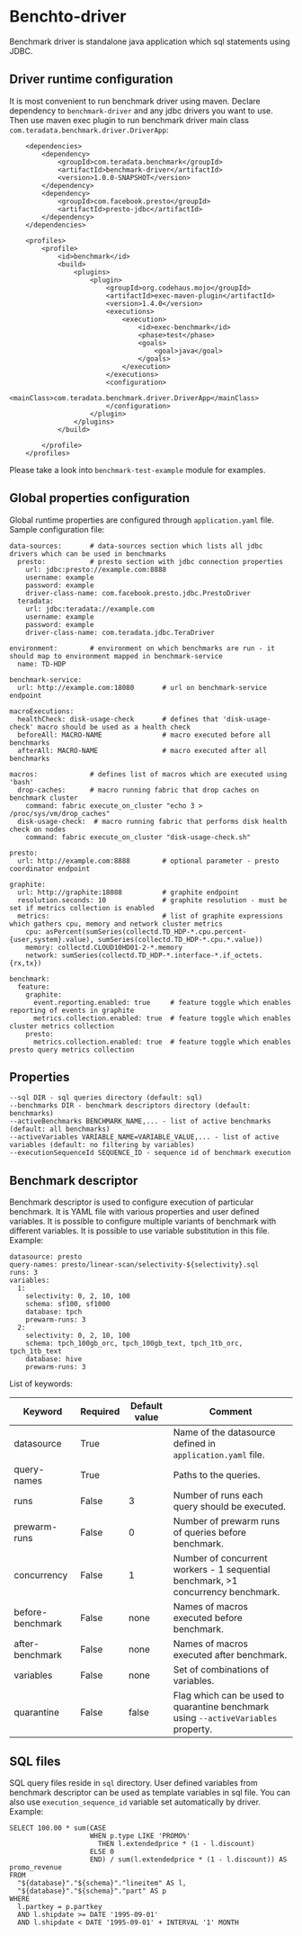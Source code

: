 # Benchto-driver

Benchmark driver is standalone java application which sql statements using JDBC.

## Driver runtime configuration

It is most convenient to run benchmark driver using maven. Declare dependency to `benchmark-driver` and any
jdbc drivers you want to use. Then use maven exec plugin to run benchmark driver main class 
`com.teradata.benchmark.driver.DriverApp`:

```
    <dependencies>
        <dependency>
            <groupId>com.teradata.benchmark</groupId>
            <artifactId>benchmark-driver</artifactId>
            <version>1.0.0-SNAPSHOT</version>
        </dependency>
        <dependency>
            <groupId>com.facebook.presto</groupId>
            <artifactId>presto-jdbc</artifactId>
        </dependency>
    </dependencies>

    <profiles>
        <profile>
            <id>benchmark</id>
            <build>
                <plugins>
                    <plugin>
                        <groupId>org.codehaus.mojo</groupId>
                        <artifactId>exec-maven-plugin</artifactId>
                        <version>1.4.0</version>
                        <executions>
                            <execution>
                                <id>exec-benchmark</id>
                                <phase>test</phase>
                                <goals>
                                    <goal>java</goal>
                                </goals>
                            </execution>
                        </executions>
                        <configuration>
                            <mainClass>com.teradata.benchmark.driver.DriverApp</mainClass>
                        </configuration>
                    </plugin>
                </plugins>
            </build>

        </profile>
    </profiles>
```

Please take a look into `benchmark-test-example` module for examples.

## Global properties configuration

Global runtime properties are configured through `application.yaml` file. Sample configuration file:

```
data-sources:       # data-sources section which lists all jdbc drivers which can be used in benchmarks
  presto:           # presto section with jdbc connection properties
    url: jdbc:presto://example.com:8888
    username: example
    password: example
    driver-class-name: com.facebook.presto.jdbc.PrestoDriver
  teradata:
    url: jdbc:teradata://example.com
    username: example
    password: example
    driver-class-name: com.teradata.jdbc.TeraDriver

environment:        # environment on which benchmarks are run - it should map to environment mapped in benchmark-service
  name: TD-HDP

benchmark-service:
  url: http://example.com:18080       # url on benchmark-service endpoint

macroExecutions:
  healthCheck: disk-usage-check       # defines that 'disk-usage-check' macro should be used as a health check
  beforeAll: MACRO-NAME               # macro executed before all benchmarks
  afterAll: MACRO-NAME                # macro executed after all benchmarks

macros:             # defines list of macros which are executed using 'bash'
  drop-caches:      # macro running fabric that drop caches on benchmark cluster
    command: fabric execute_on_cluster "echo 3 > /proc/sys/vm/drop_caches"
  disk-usage-check:  # macro running fabric that performs disk health check on nodes
    command: fabric execute_on_cluster "disk-usage-check.sh"

presto:
  url: http://example.com:8888        # optional parameter - presto coordinator endpoint

graphite:
  url: http://graphite:18088          # graphite endpoint
  resolution.seconds: 10              # graphite resolution - must be set if metrics collection is enabled
  metrics:                            # list of graphite expressions which gathers cpu, memory and network cluster metrics
    cpu: asPercent(sumSeries(collectd.TD_HDP-*.cpu.percent-{user,system}.value), sumSeries(collectd.TD_HDP-*.cpu.*.value))
    memory: collectd.CLOUD10HD01-2-*.memory
    network: sumSeries(collectd.TD_HDP-*.interface-*.if_octets.{rx,tx})

benchmark:
  feature:
    graphite:
      event.reporting.enabled: true     # feature toggle which enables reporting of events in graphite
      metrics.collection.enabled: true  # feature toggle which enables cluster metrics collection
    presto:
      metrics.collection.enabled: true  # feature toggle which enables presto query metrics collection
```

## Properties

```
--sql DIR - sql queries directory (default: sql)
--benchmarks DIR - benchmark descriptors directory (default: benchmarks)
--activeBenchmarks BENCHMARK_NAME,... - list of active benchmarks (default: all benchmarks)
--activeVariables VARIABLE_NAME=VARIABLE_VALUE,... - list of active variables (default: no filtering by variables)
--executionSequenceId SEQUENCE_ID - sequence id of benchmark execution
```

## Benchmark descriptor

Benchmark descriptor is used to configure execution of particular benchmark. It is YAML file with various
properties and user defined variables. It is possible to configure multiple variants of benchmark with
different variables. It is possible to use variable substitution in this file. Example:

```
datasource: presto
query-names: presto/linear-scan/selectivity-${selectivity}.sql
runs: 3
variables:
  1:
    selectivity: 0, 2, 10, 100
    schema: sf100, sf1000
    database: tpch
    prewarm-runs: 3
  2:
    selectivity: 0, 2, 10, 100
    schema: tpch_100gb_orc, tpch_100gb_text, tpch_1tb_orc, tpch_1tb_text
    database: hive
    prewarm-runs: 3
```

List of keywords:

| Keyword | Required | Default value | Comment |
|---|---|---|---|
| datasource       | True  |       | Name of the datasource defined in `application.yaml` file.                         |
| query-names      | True  |       | Paths to the queries.                                                              |
| runs             | False | 3     | Number of runs each query should be executed.                                      |
| prewarm-runs     | False | 0     | Number of prewarm runs of queries before benchmark.                                |
| concurrency      | False | 1     | Number of concurrent workers - 1 sequential benchmark, >1 concurrency benchmark.   |
| before-benchmark | False | none  | Names of macros executed before benchmark.                                         |
| after-benchmark  | False | none  | Names of macros executed after benchmark.                                          |
| variables        | False | none  | Set of combinations of variables.                                                  |
| quarantine       | False | false | Flag which can be used to quarantine benchmark using `--activeVariables` property. |

## SQL files

SQL query files reside in `sql` directory. User defined variables from benchmark descriptor can be used as template
variables in sql file. You can also use `execution_sequence_id` variable set automatically by driver. Example:

```
SELECT 100.00 * sum(CASE
                    WHEN p.type LIKE 'PROMO%'
                      THEN l.extendedprice * (1 - l.discount)
                    ELSE 0
                    END) / sum(l.extendedprice * (1 - l.discount)) AS promo_revenue
FROM
  "${database}"."${schema}"."lineitem" AS l,
  "${database}"."${schema}"."part" AS p
WHERE
  l.partkey = p.partkey
  AND l.shipdate >= DATE '1995-09-01'
  AND l.shipdate < DATE '1995-09-01' + INTERVAL '1' MONTH
```
